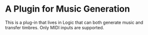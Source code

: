 # A Plugin for Music Generation

This is a plug-in that lives in Logic that can both generate music and transfer timbres.
Only MIDI inputs are supported.
